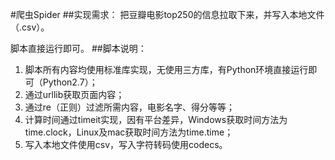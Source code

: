 #爬虫Spider
##实现需求：
把豆瓣电影top250的信息拉取下来，并写入本地文件（.csv）。

脚本直接运行即可。
##脚本说明：
1. 脚本所有内容均使用标准库实现，无使用三方库，有Python环境直接运行即可（Python2.7）；
2. 通过urllib获取页面内容；
3. 通过re（正则）过滤所需内容，电影名字、得分等等；
4. 计算时间通过timeit实现，因有平台差异，Windows获取时间方法为time.clock，Linux及mac获取时间方法为time.time；
5. 写入本地文件使用csv，写入字符转码使用codecs。
